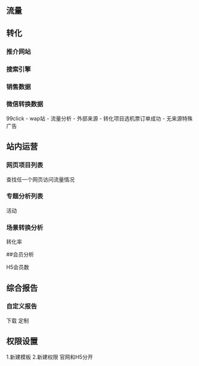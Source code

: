 


## 流量

## 转化

### 推介网站

### 搜索引擎

### 销售数据

### 微信转换数据

99click - wap站 - 流量分析 - 外部来源 - 转化项目选机票订单成功 - 无来源特殊广告


## 站内运营

### 网页项目列表
查找任一个网页访问流量情况

### 专题分析列表
活动

### 场景转换分析
 转化率


##会员分析

H5会员数

## 综合报告

### 自定义报告
下载
定制


## 权限设置
1.新建模板
2.新建权限
官网和H5分开